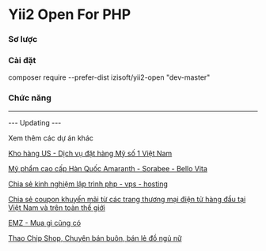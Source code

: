 # Yii2 Open For PHP
### Sơ lược  
 

### Cài đặt
composer require --prefer-dist izisoft/yii2-open "dev-master"

### Chức năng
-------------
 

--- Updating --- 
	
Xem thêm các dự án khác

[Kho hàng US - Dịch vụ đặt hàng Mỹ số 1 Việt Nam](https://www.khohangus.com)

[Mỹ phẩm cao cấp Hàn Quốc Amaranth - Sorabee - Bello Vita](https://www.amaranth.com.vn)

[Chia sẻ kinh nghiệm lập trình php - vps - hosting](https://www.truongbui.com)

[Chia sẻ coupon khuyến mãi từ các trang thương mại điện tử hàng đầu tại Việt Nam và trên toàn thế giới](https://www.phutchot.com)

[EMZ - Mua gì cũng có](https://www.emz.vn)

[Thao Chip Shop, Chuyên bán buôn, bán lẻ đồ ngủ nữ](https://thaochip.com)


